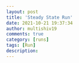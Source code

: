 ```yaml
---
layout: post
title: 'Steady State Run'
date: 2021-10-21 19:37:34
author: multishiv19
comments: true
category: [runs]
tags: [Run]
description: 
---
```


<div width='100%' class='strava-embed-placeholder' data-embed-type='activity' data-embed-id='6144393888'></div>
<script src='https://strava-embeds.com/embed.js'></script>
